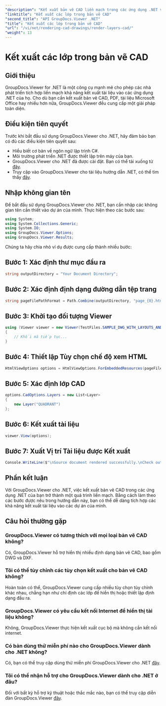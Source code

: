 ```yaml
---
"description": "Kết xuất bản vẽ CAD liền mạch trong các ứng dụng .NET với GroupDocs.Viewer cho .NET. Khám phá các tùy chọn kết xuất, tùy chỉnh các lớp và nhiều hơn nữa."
"linktitle": "Kết xuất các lớp trong bản vẽ CAD"
"second_title": "API GroupDocs.Viewer .NET"
"title": "Kết xuất các lớp trong bản vẽ CAD"
"url": "/vi/net/rendering-cad-drawings/render-layers-cad/"
"weight": 13
---
```


# Kết xuất các lớp trong bản vẽ CAD

## Giới thiệu
GroupDocs.Viewer for .NET là một công cụ mạnh mẽ cho phép các nhà phát triển tích hợp liền mạch khả năng kết xuất tài liệu vào các ứng dụng .NET của họ. Cho dù bạn cần kết xuất bản vẽ CAD, PDF, tài liệu Microsoft Office hay nhiều hơn nữa, GroupDocs.Viewer đều cung cấp một giải pháp toàn diện.
## Điều kiện tiên quyết
Trước khi bắt đầu sử dụng GroupDocs.Viewer cho .NET, hãy đảm bảo bạn có đủ các điều kiện tiên quyết sau:
- Hiểu biết cơ bản về ngôn ngữ lập trình C#.
- Môi trường phát triển .NET được thiết lập trên máy của bạn.
- GroupDocs.Viewer cho .NET đã được cài đặt. Bạn có thể tải xuống từ [đây](https://releases.groupdocs.com/viewer/net/).
- Truy cập vào GroupDocs.Viewer cho tài liệu hướng dẫn .NET, có thể tìm thấy [đây](https://tutorials.groupdocs.com/viewer/net/).

## Nhập không gian tên
Để bắt đầu sử dụng GroupDocs.Viewer cho .NET, bạn cần nhập các không gian tên cần thiết vào dự án của mình. Thực hiện theo các bước sau:

```csharp
using System;
using System.Collections.Generic;
using System.IO;
using GroupDocs.Viewer.Options;
using GroupDocs.Viewer.Results;
```

Chúng ta hãy chia nhỏ ví dụ được cung cấp thành nhiều bước:
## Bước 1: Xác định thư mục đầu ra
```csharp
string outputDirectory = "Your Document Directory";
```
## Bước 2: Xác định định dạng đường dẫn tệp trang
```csharp
string pageFilePathFormat = Path.Combine(outputDirectory, "page_{0}.html");
```
## Bước 3: Khởi tạo đối tượng Viewer
```csharp
using (Viewer viewer = new Viewer(TestFiles.SAMPLE_DWG_WITH_LAYOUTS_AND_LAYERS))
{
    // Khối mã tiếp tục...
}
```
## Bước 4: Thiết lập Tùy chọn chế độ xem HTML
```csharp
HtmlViewOptions options = HtmlViewOptions.ForEmbeddedResources(pageFilePathFormat);
```
## Bước 5: Xác định lớp CAD
```csharp
options.CadOptions.Layers = new List<Layer>
{
    new Layer("QUADRANT")
};
```
## Bước 6: Kết xuất tài liệu
```csharp
viewer.View(options);
```
## Bước 7: Xuất Vị trí Tài liệu được Kết xuất
```csharp
Console.WriteLine($"\nSource document rendered successfully.\nCheck output in {outputDirectory}.");
```

## Phần kết luận
Với GroupDocs.Viewer cho .NET, việc kết xuất bản vẽ CAD trong các ứng dụng .NET của bạn trở thành một quá trình liền mạch. Bằng cách làm theo các bước được nêu trong hướng dẫn này, bạn có thể dễ dàng tích hợp các khả năng kết xuất tài liệu vào các dự án của mình.
## Câu hỏi thường gặp
### GroupDocs.Viewer có tương thích với mọi loại bản vẽ CAD không?
Có, GroupDocs.Viewer hỗ trợ hiển thị nhiều định dạng bản vẽ CAD, bao gồm DWG và DXF.
### Tôi có thể tùy chỉnh các tùy chọn kết xuất cho bản vẽ CAD không?
Hoàn toàn có thể, GroupDocs.Viewer cung cấp nhiều tùy chọn tùy chỉnh khác nhau, chẳng hạn như chỉ định các lớp để hiển thị hoặc thiết lập định dạng đầu ra.
### GroupDocs.Viewer có yêu cầu kết nối Internet để hiển thị tài liệu không?
Không, GroupDocs.Viewer thực hiện kết xuất cục bộ mà không cần kết nối internet.
### Có bản dùng thử miễn phí nào cho GroupDocs.Viewer dành cho .NET không?
Có, bạn có thể truy cập dùng thử miễn phí GroupDocs.Viewer cho .NET [đây](https://releases.groupdocs.com/).
### Tôi có thể nhận hỗ trợ cho GroupDocs.Viewer dành cho .NET ở đâu?
Đối với bất kỳ hỗ trợ kỹ thuật hoặc thắc mắc nào, bạn có thể truy cập diễn đàn GroupDocs.Viewer [đây](https://forum.groupdocs.com/c/viewer/9).